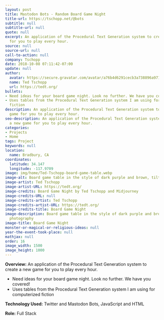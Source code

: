 ```yaml
---
layout: post
title: Mastodon Bots - Random Board Game Night
title-url: https://tschopp.net/@bots
subtitle: null
subtitle-url: null
quote: null
excerpt: An application of the Procedural Text Generation system to create a new game
  for you to play every hour.
source: null
source-url: null
call-to-action: null
company: Tschopp
date: 2018-10-08 07:11:42-07:00
update: null
author:
  avatar: https://secure.gravatar.com/avatar/a76b4d6291cecb3a738896a971bfb903?s=512&d=mp&r=g
  name: Ted Tschopp
  url: https://tedt.org/
bullets:
- Need ideas for your board game night. Look no further. We have you covered!
- Uses tables from the Procedural Text Generation system I am using for computerized
  fiction
description: An application of the Procedural Text Generation system to create a new
  game for you to play every hour.
seo-description: An application of the Procedural Text Generation system to create
  a new game for you to play every hour.
categories:
- Projects
- Home
tags: Project
keywords: null
location:
  name: Bradbury, CA
coordinates:
  latitude: 34.147
  longitude: -117.9709
image: img/home/Ted-Tschopp-board-game-table.webp
image-alt: Board game table in the style of dark purple and brown, tilt-shift photography
image-artist: Ted Tschopp
image-artist-URL: https://tedt.org/
image-credits: Board Game Night by Ted Tschopp and Midjourney
image-credits-URL: null
image-credits-artist: Ted Tschopp
image-credits-artist-URL: https://tedt.org/
image-credits-title: Board Game Night
image-description: Board game table in the style of dark purple and brown, tilt-shift
  photography
image-title: Board Game Night
monster-or-magical-or-religious-ideas: null
year-the-event-took-place: null
mathjax: null
order: 16
image_width: 1500
image_height: 1000
---
```

**Overview:** An application of the Procedural Text Generation system to create a new game for you to play every hour.

* Need ideas for your board game night. Look no further. We have you covered!
* Uses tables from the Procedural Text Generation system I am using for computerized fiction

**Technology Used:** Twitter and Mastodon Bots, JavaScript and HTML

**Role:** Full Stack